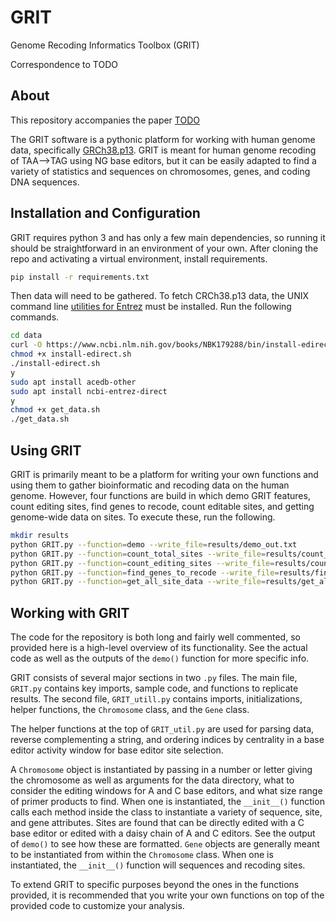 # GRIT

Genome Recoding Informatics Toolbox (GRIT)

Correspondence to TODO

## About

This repository accompanies the paper [TODO]()

The GRIT software is a pythonic platform for working with human genome data, specifically [GRCh38.p13](https://www.ncbi.nlm.nih.gov/assembly/GCF_000001405.39/). GRIT is meant for human genome recoding of TAA-->TAG using NG base editors, but it can be easily adapted to find a variety of statistics and sequences on chromosomes, genes, and coding DNA sequences. 

## Installation and Configuration

GRIT requires python 3 and has only a few main dependencies, so running it should be straightforward in an environment of your own. After cloning the repo and activating a virtual environment, install requirements.

  ```bash
  pip install -r requirements.txt
  ```

Then data will need to be gathered. To fetch CRCh38.p13 data, the UNIX command line [utilities for Entrez](https://www.ncbi.nlm.nih.gov/books/NBK179288/) must be installed. Run the following commands. 

  ```bash
  cd data
  curl -O https://www.ncbi.nlm.nih.gov/books/NBK179288/bin/install-edirect.sh
  chmod +x install-edirect.sh
  ./install-edirect.sh
  y
  sudo apt install acedb-other
  sudo apt install ncbi-entrez-direct
  y
  chmod +x get_data.sh
  ./get_data.sh
  ```

## Using GRIT

GRIT is primarily meant to be a platform for writing your own functions and using them to gather bioinformatic and recoding data on the human genome. However, four functions are build in which demo GRIT features, count editing sites, find genes to recode, count editable sites, and getting genome-wide data on sites. To execute these, run the following.

  ```bash
  mkdir results
  python GRIT.py --function=demo --write_file=results/demo_out.txt
  python GRIT.py --function=count_total_sites --write_file=results/count_total_sites_out.txt
  python GRIT.py --function=count_editing_sites --write_file=results/count_editing_sites_out.txt
  python GRIT.py --function=find_genes_to_recode --write_file=results/find_genes_to_recode_out.txt
  python GRIT.py --function=get_all_site_data --write_file=results/get_all_site_data.txt
  ```

## Working with GRIT

The code for the repository is both long and fairly well commented, so provided here is a high-level overview of its functionality. See the actual code as well as the outputs of the `demo()` function for more specific info. 

GRIT consists of several major sections in two `.py` files. The main file, `GRIT.py` contains key imports, sample code, and functions to replicate results. The second file, `GRIT_utill.py` contains imports, initializations, helper functions, the `Chromosome` class, and the `Gene` class. 

The helper functions at the top of `GRIT_util.py` are used for parsing data, reverse complementing a string, and ordering indices by centrality in a base editor activity window for base editor site selection. 

A `Chromosome` object is instantiated by passing in a number or letter giving the chromosome as well as arguments for the data directory, what to consider the editing windows for A and C base editors, and what size range of primer products to find. When one is instantiated, the `__init__()` function calls each method inside the class to instantiate a variety of sequence, site, and gene attributes. Sites are found that can be directly edited with a C base editor or edited with a daisy chain of A and C editors. See the output of `demo()` to see how these are formatted. `Gene` objects are generally meant to be instantiated from within the `Chromosome` class. When one is instantiated, the `__init__()` function will sequences and recoding sites. 

To extend GRIT to specific purposes beyond the ones in the functions provided, it is recommended that you write your own functions on top of the provided code to customize your analysis. 
